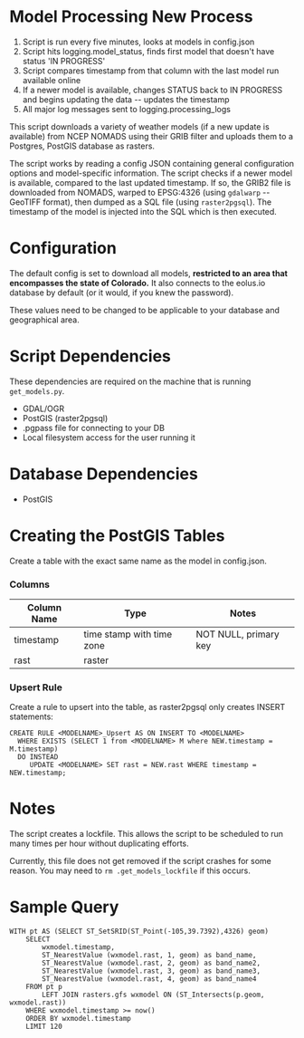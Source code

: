 # Model Processing New Process
1. Script is run every five minutes, looks at models in config.json
2. Script hits logging.model_status, finds first model that doesn't have status 'IN PROGRESS'
3. Script compares timestamp from that column with the last model run available online
4. If a newer model is available, changes STATUS back to IN PROGRESS and begins updating the data -- updates the timestamp
5. All major log messages sent to logging.processing_logs





This script downloads a variety of weather models (if a new update is available) from NCEP NOMADS using their GRIB filter and uploads them to a Postgres, PostGIS database as rasters.

The script works by reading a config JSON containing general configuration options and model-specific information.  The script checks if a newer model is available, compared to the last updated timestamp.  If so, the GRIB2 file is downloaded from NOMADS, warped to EPSG:4326 (using `gdalwarp` -- GeoTIFF format), then dumped as a SQL file (using `raster2pgsql`).  The timestamp of the model is injected into the SQL which is then executed.

# Configuration
The default config is set to download all models, **restricted to an area that encompasses the state of Colorado.**  It also connects to the eolus.io database by default (or it would, if you knew the password).

These values need to be changed to be applicable to your database and geographical area.

# Script Dependencies
These dependencies are required on the machine that is running `get_models.py`.

 * GDAL/OGR
 * PostGIS (raster2pgsql)
 * .pgpass file for connecting to your DB
 * Local filesystem access for the user running it

# Database Dependencies
 * PostGIS

# Creating the PostGIS Tables
Create a table with the exact same name as the model in config.json.

### Columns
| Column Name | Type | Notes |
|-------------|------|-------|
| timestamp | time stamp with time zone | NOT NULL, primary key |
| rast | raster |    |

### Upsert Rule
Create a rule to upsert into the table, as raster2pgsql only creates INSERT statements:

```
CREATE RULE <MODELNAME>_Upsert AS ON INSERT TO <MODELNAME>
  WHERE EXISTS (SELECT 1 from <MODELNAME> M where NEW.timestamp = M.timestamp)
  DO INSTEAD
     UPDATE <MODELNAME> SET rast = NEW.rast WHERE timestamp = NEW.timestamp;
```

# Notes
The script creates a lockfile.  This allows the script to be scheduled to run many times per hour without duplicating efforts.

Currently, this file does not get removed if the script crashes for some reason.  You may need to `rm .get_models_lockfile` if this occurs.

# Sample Query
```
WITH pt AS (SELECT ST_SetSRID(ST_Point(-105,39.7392),4326) geom)
	SELECT
		wxmodel.timestamp,
		ST_NearestValue (wxmodel.rast, 1, geom) as band_name,
		ST_NearestValue (wxmodel.rast, 2, geom) as band_name2,
		ST_NearestValue (wxmodel.rast, 3, geom) as band_name3,
		ST_NearestValue (wxmodel.rast, 4, geom) as band_name4
	FROM pt p
		LEFT JOIN rasters.gfs wxmodel ON (ST_Intersects(p.geom, wxmodel.rast))
	WHERE wxmodel.timestamp >= now()
	ORDER BY wxmodel.timestamp
	LIMIT 120
```
